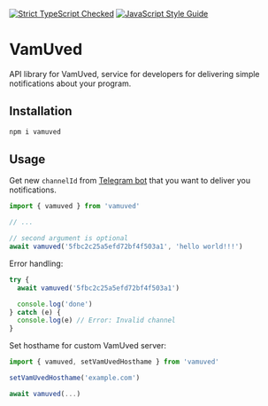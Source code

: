 [![Strict TypeScript Checked](https://badgen.net/badge/TS/Strict "Strict TypeScript Checked")](https://www.typescriptlang.org)
[![JavaScript Style Guide](https://img.shields.io/badge/code_style-standard-brightgreen.svg)](https://standardjs.com)

# VamUved

API library for VamUved, service for developers for delivering simple notifications about your program.

## Installation

```bash
npm i vamuved
```

## Usage

Get new `channelId` from [Telegram bot](http://t.me/vamuvedbot) that you want to deliver you notifications.

```ts
import { vamuved } from 'vamuved'

// ...

// second argument is optional
await vamuved('5fbc2c25a5efd72bf4f503a1', 'hello world!!!')
```

Error handling:

```ts
try {
  await vamuved('5fbc2c25a5efd72bf4f503a1')

  console.log('done')
} catch (e) {
  console.log(e) // Error: Invalid channel
}
```

Set hosthame for custom VamUved server:

```ts
import { vamuved, setVamUvedHosthame } from 'vamuved'

setVamUvedHosthame('example.com')

await vamuved(...)
```
